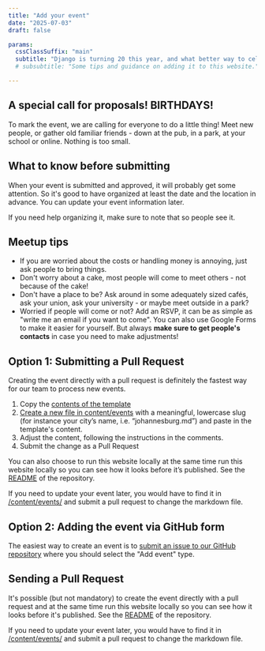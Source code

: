```yaml
---
title: "Add your event"
date: "2025-07-03"
draft: false

params:
  cssClassSuffix: "main"
  subtitle: "Django is turning 20 this year, and what better way to celebrate it than to bring your local or online community together for an event!? Here are some ideas + an online form to make it easy to get started."
  # subsubtitle: "Some tips and guidance on adding it to this website."

---
```


## A special call for proposals! BIRTHDAYS!

To mark the event, we are calling for everyone to do a little thing! Meet new people, or gather old familiar friends - down at the pub, in a park, at your school or online. Nothing is too small.

## What to know before submitting

When your event is submitted and approved, it will probably get some attention. So it's good to have organized at least the date and the location in advance. You can update your event information later.

If you need help organizing it, make sure to note that so people see it.

## Meetup tips

* If you are worried about the costs or handling money is annoying, just ask people to bring things.
* Don't worry about a cake, most people will come to meet others - not because of the cake!
* Don't have a place to be? Ask around in some adequately sized cafés, ask your union, ask your university - or maybe meet outside in a park?
* Worried if people will come or not? Add an RSVP, it can be as simple as "write me an email if you want to come". You can also use Google Forms to make it easier for yourself. But always **make sure to get people's contacts** in case you need to make adjustments!

## Option 1: Submitting a Pull Request

Creating the event directly with a pull request is definitely the fastest way for our team to process new events.

1. Copy the [contents of the template](https://raw.githubusercontent.com/django/birthday20/refs/heads/main/content/events/00_template.md)
2. [Create a new file in content/events](https://github.com/django/birthday20/new/main/content/events) with a meaningful, lowercase slug (for instance your city’s name, i.e. “johannesburg.md”) and paste in the template's content.
3. Adjust the content, following the instructions in the comments.
4. Submit the change as a Pull Request

You can also choose to run this website locally at the same time run this website locally so you can see how it looks before it’s published. See the [README](https://github.com/django/birthday20/) of the repository.

If you need to update your event later, you would have to find it in [/content/events/](https://github.com/django/birthday20/tree/main/content/events) and submit a pull request to change the markdown file.


## Option 2: Adding the event via GitHub form

The easiest way to create an event is to [submit an issue to our GitHub repository](https://github.com/django/birthday20/issues/new) where you should select the "Add event" type.

## Sending a Pull Request

It's possible (but not mandatory) to create the event directly with a pull request and at the same time run this website locally so you can see how it looks before it's published. See the [README](https://github.com/django/birthday20/) of the repository.

If you need to update your event later, you would have to find it in [/content/events/](https://github.com/django/birthday20/tree/main/content/events) and submit a pull request to change the markdown file.
